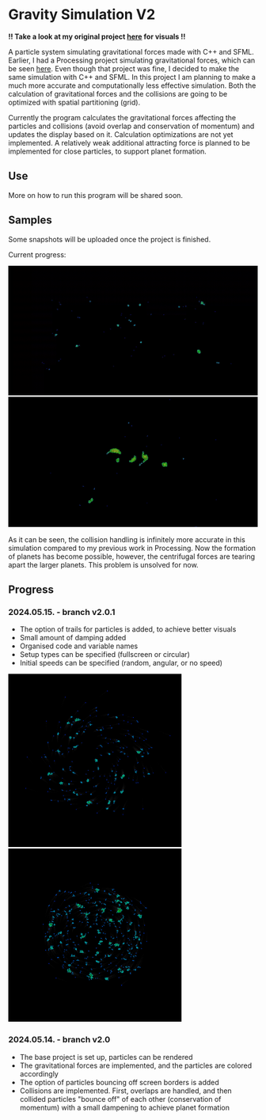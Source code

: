 # Gravity Simulation V2
**!! Take a look at my original project [here](https://github.com/balintjanik/gravity_simulation) for visuals !!**

A particle system simulating gravitational forces made with C++ and SFML. Earlier, I had a Processing project simulating gravitational forces, which can be seen [here](https://github.com/balintjanik/gravity_simulation). Even though that project was fine, I decided to make the same simulation with C++ and SFML. In this project I am planning to make a much more accurate and computationally less effective simulation. Both the calculation of gravitational forces and the collisions are going to be optimized with spatial partitioning (grid).

Currently the program calculates the gravitational forces affecting the particles and collisions (avoid overlap and conservation of momentum) and updates the display based on it. Calculation optimizations are not yet implemented. A relatively weak additional attracting force is planned to be implemented for close particles, to support planet formation.

## Use
More on how to run this program will be shared soon.

## Samples
Some snapshots will be uploaded once the project is finished.

Current progress:

<img src="data/sample_v2.0.1_1_cropped.gif" alt="sample gif of simulation" width="900px">
<img src="data/sample_v2.0.1_2_cropped.gif" alt="sample gif of simulation" width="900px">

As it can be seen, the collision handling is infinitely more accurate in this simulation compared to my previous work in Processing. Now the formation of planets has become possible, however, the centrifugal forces are tearing apart the larger planets. This problem is unsolved for now.

## Progress

### 2024.05.15. - branch v2.0.1
 - The option of trails for particles is added, to achieve better visuals
 - Small amount of damping added
 - Organised code and variable names
 - Setup types can be specified (fullscreen or circular)
 - Initial speeds can be specified (random, angular, or no speed)

<img src="data/sample_v2.0.1_circular_1.png" alt="sample image of simulation circular setup" width="350px">
<img src="data/sample_v2.0.1_circular_2.png" alt="sample image of simulation circular setup" width="350px">

### 2024.05.14. - branch v2.0
 - The base project is set up, particles can be rendered
 - The gravitational forces are implemented, and the particles are colored accordingly
 - The option of particles bouncing off screen borders is added
 - Collisions are implemented. First, overlaps are handled, and then collided particles "bounce off" of each other (conservation of momentum) with a small dampening to achieve planet formation
